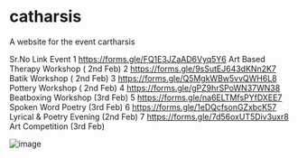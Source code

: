 # catharsis
A website for the event cartharsis

Sr.No	Link	Event 
1	https://forms.gle/FQ1E3JZaAD6Vyq5Y6	Art Based Therapy Workshop ( 2nd Feb) 
2	https://forms.gle/9sSutEJ643dKNn2K7	Batik Workshop ( 2nd Feb)
3	https://forms.gle/Q5MgkWBw5vvQWH6L8	Pottery Workshop ( 2nd Feb) 
4	https://forms.gle/gPZ9hrSPoWN37WN38	Beatboxing Workshop (3rd Feb) 
5	https://forms.gle/na6ELTMfsPYfDXEE7	Spoken Word Poetry (3rd Feb) 
6	https://forms.gle/1eDQcfsonGZxbcK57	Lyrical & Poetry Evening (2nd Feb)
7	https://forms.gle/7d56oxUT5Div3uxr8	Art Competition (3rd Feb)

![image](https://github.com/Vibhanshubuldeo2629/cathartic_001/assets/50485069/af6c0d41-3672-498a-ab78-4acd3637700c)

